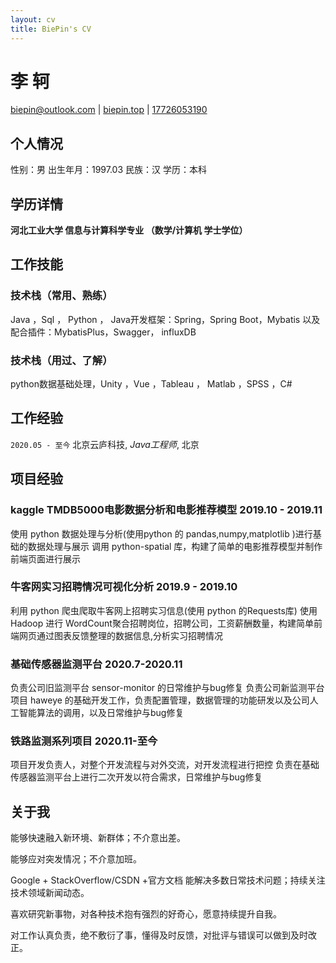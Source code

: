 ```yaml
---
layout: cv
title: BiePin's CV
---
```

# 李 轲

<div id="webaddress">
<a href="biepin@outlook.com">biepin@outlook.com</a>
| <a href="http://biepin.top">biepin.top</a>
| <a href="17726053190">17726053190</a>
</div>

## 个人情况
性别：男
出生年月：1997.03
民族：汉
学历：本科

## 学历详情

__河北工业大学 信息与计算科学专业 （数学/计算机 学士学位）__

## 工作技能

### 技术栈（常用、熟练）
 Java ，Sql ， Python ， Java开发框架：Spring，Spring Boot，Mybatis 以及配合插件：MybatisPlus，Swagger， influxDB


### 技术栈（用过、了解）
python数据基础处理，Unity ，Vue ，Tableau ， Matlab ，SPSS ，C#  


## 工作经验

`2020.05 - 至今`
北京云庐科技, *Java工程师*, 北京

## 项目经验


### kaggle TMDB5000电影数据分析和电影推荐模型 2019.10 - 2019.11

 使用 python 数据处理与分析(使用python 的 pandas,numpy,matplotlib )进行基础的数据处理与展示
 调用 python-spatial 库，构建了简单的电影推荐模型并制作前端页面进行展示
 
### 牛客网实习招聘情况可视化分析 2019.9 - 2019.10

 利用 python 爬虫爬取牛客网上招聘实习信息(使用 python 的Requests库)
 使用 Hadoop 进行 WordCount聚合招聘岗位，招聘公司，工资薪酬数量，构建简单前端网页通过图表反馈整理的数据信息,分析实习招聘情况


### 基础传感器监测平台 2020.7-2020.11

 负责公司旧监测平台 sensor-monitor 的日常维护与bug修复
 负责公司新监测平台项目 haweye 的基础开发工作，负责配置管理，数据管理的功能研发以及公司人工智能算法的调用，以及日常维护与bug修复
 
### 铁路监测系列项目 2020.11-至今

 项目开发负责人，对整个开发流程与对外交流，对开发流程进行把控
 负责在基础传感器监测平台上进行二次开发以符合需求，日常维护与bug修复


## 关于我
 能够快速融入新环境、新群体；不介意出差。
 
 能够应对突发情况；不介意加班。
 
 Google + StackOverflow/CSDN +官方文档 能解决多数日常技术问题；持续关注技术领域新闻动态。
 
 喜欢研究新事物，对各种技术抱有强烈的好奇心，愿意持续提升自我。
 
 对工作认真负责，绝不敷衍了事，懂得及时反馈，对批评与错误可以做到及时改正。


<!-- ### Footer

Last updated: 12 2020 -->


